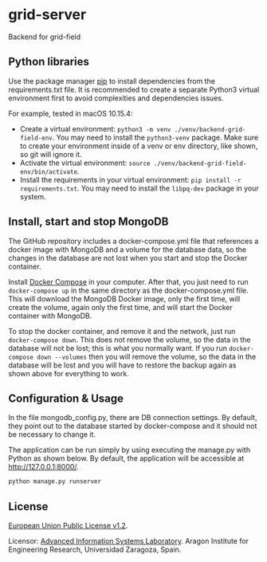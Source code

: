 # grid-server
Backend for grid-field

## Python libraries

Use the package manager [pip](https://pip.pypa.io/en/stable/) to install dependencies from the requirements.txt file.
 It is recommended to create a separate Python3 virtual environment first to avoid complexities and dependencies issues. 

For example, tested in macOS 10.15.4:

- Create a virtual environment: `python3 -m venv ./venv/backend-grid-field-env`. You may need to install the 
`python3-venv` package. Make sure to create your environment inside of a venv or env directory, 
like shown, so git will ignore it.
- Activate the virtual environment: `source ./venv/backend-grid-field-env/bin/activate`.
- Install the requirements in your virtual environment: `pip install -r requirements.txt`.
 You may need to install the `libpq-dev` package in your system.
 
 ## Install, start and stop MongoDB

The GitHub repository includes a docker-compose.yml file that references a docker image with MongoDB and a volume 
for the database data, so the changes in the database are not lost when you start and stop the Docker container.

Install [Docker Compose](https://docs.docker.com/compose/) in your computer. After that, you just need to run 
`docker-compose up` in the same directory as the docker-compose.yml file. This will download the MongoDB 
Docker image, only the first time, will create the volume, again only the first time, and will start the Docker 
container with MongoDB.

To stop the docker container, and remove it and the network, just run `docker-compose down`. This does not remove 
the volume, so the data in the database will not be lost; this is what you normally want. If you run 
`docker-compose down --volumes` then you will remove the volume, so the data in the database will be lost and 
you will have to restore the backup again as shown above for everything to work.

## Configuration & Usage

In the file mongodb_config.py, there are DB connection settings. By default, they point out to the database 
started by docker-compose and it should not be necessary to change it.

The application can be run simply by using executing the manage.py with Python as shown below.
By default, the application will be accessible at <http://127.0.0.1:8000/>.

```python
python manage.py runserver
```

## License
[European Union Public License v1.2](https://eupl.eu/1.2/en/).

Licensor: [Advanced Information Systems Laboratory](https://www.iaaa.es). Aragon Institute for Engineering Research, Universidad Zaragoza, Spain.
